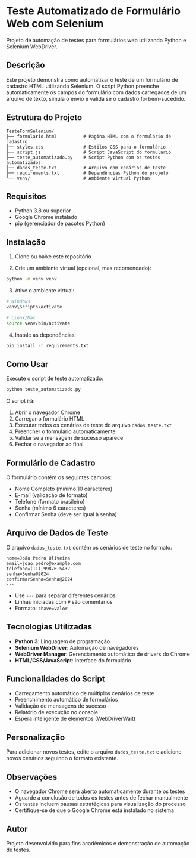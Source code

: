 # Teste Automatizado de Formulário Web com Selenium

Projeto de automação de testes para formulários web utilizando Python e Selenium WebDriver.

## Descrição

Este projeto demonstra como automatizar o teste de um formulário de cadastro HTML utilizando Selenium. O script Python preenche automaticamente os campos do formulário com dados carregados de um arquivo de texto, simula o envio e valida se o cadastro foi bem-sucedido.

## Estrutura do Projeto

```
TesteFormSelenium/
├── formulario.html          # Página HTML com o formulário de cadastro
├── styles.css               # Estilos CSS para o formulário
├── script.js                # Script JavaScript do formulário
├── teste_automatizado.py    # Script Python com os testes automatizados
├── dados_teste.txt          # Arquivo com cenários de teste
├── requirements.txt         # Dependências Python do projeto
└── venv/                    # Ambiente virtual Python
```

## Requisitos

- Python 3.8 ou superior
- Google Chrome instalado
- pip (gerenciador de pacotes Python)

## Instalação

1. Clone ou baixe este repositório

2. Crie um ambiente virtual (opcional, mas recomendado):
```bash
python -m venv venv
```

3. Ative o ambiente virtual:
```bash
# Windows
venv\Scripts\activate

# Linux/Mac
source venv/bin/activate
```

4. Instale as dependências:
```bash
pip install -r requirements.txt
```

## Como Usar

Execute o script de teste automatizado:

```bash
python teste_automatizado.py
```

O script irá:
1. Abrir o navegador Chrome
2. Carregar o formulário HTML
3. Executar todos os cenários de teste do arquivo `dados_teste.txt`
4. Preencher o formulário automaticamente
5. Validar se a mensagem de sucesso aparece
6. Fechar o navegador ao final

## Formulário de Cadastro

O formulário contém os seguintes campos:
- Nome Completo (mínimo 10 caracteres)
- E-mail (validação de formato)
- Telefone (formato brasileiro)
- Senha (mínimo 6 caracteres)
- Confirmar Senha (deve ser igual à senha)

## Arquivo de Dados de Teste

O arquivo `dados_teste.txt` contém os cenários de teste no formato:

```
nome=João Pedro Oliveira
email=joao.pedro@example.com
telefone=(11) 99876-5432
senha=Senha@2024
confirmarSenha=Senha@2024
---
```

- Use `---` para separar diferentes cenários
- Linhas iniciadas com `#` são comentários
- Formato: `chave=valor`

## Tecnologias Utilizadas

- **Python 3**: Linguagem de programação
- **Selenium WebDriver**: Automação de navegadores
- **WebDriver Manager**: Gerenciamento automático de drivers do Chrome
- **HTML/CSS/JavaScript**: Interface do formulário

## Funcionalidades do Script

- Carregamento automático de múltiplos cenários de teste
- Preenchimento automático de formulários
- Validação de mensagens de sucesso
- Relatório de execução no console
- Espera inteligente de elementos (WebDriverWait)

## Personalização

Para adicionar novos testes, edite o arquivo `dados_teste.txt` e adicione novos cenários seguindo o formato existente.

## Observações

- O navegador Chrome será aberto automaticamente durante os testes
- Aguarde a conclusão de todos os testes antes de fechar manualmente
- Os testes incluem pausas estratégicas para visualização do processo
- Certifique-se de que o Google Chrome está instalado no sistema

## Autor

Projeto desenvolvido para fins acadêmicos e demonstração de automação de testes.

